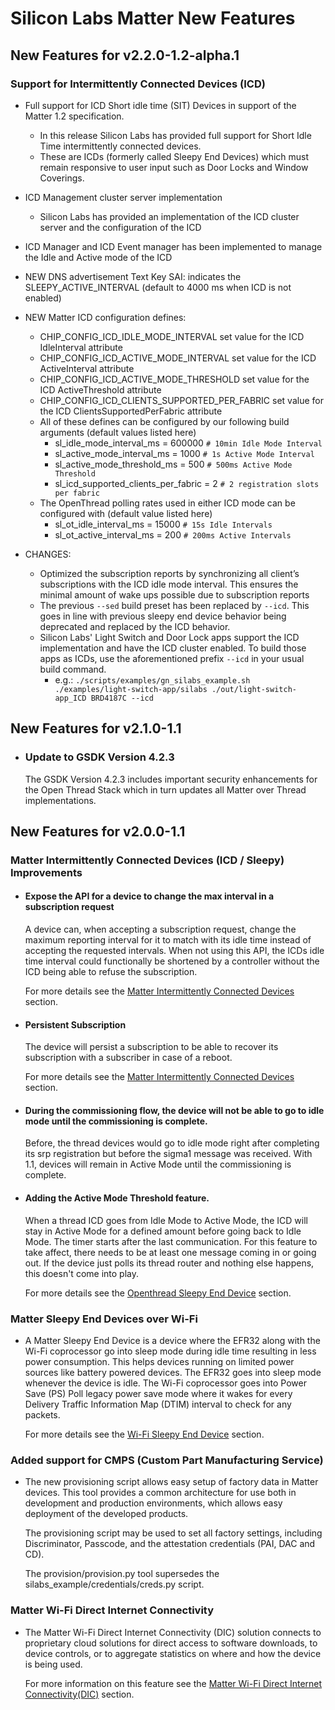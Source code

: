 # Silicon Labs Matter New Features

## New Features for v2.2.0-1.2-alpha.1

### Support for Intermittently Connected Devices (ICD)

- Full support for ICD Short idle time (SIT) Devices in support of the Matter 1.2 specification.
  - In this release Silicon Labs has provided full support for Short Idle Time intermittently connected devices. 
  - These are ICDs (formerly called Sleepy End Devices) which must remain responsive to user input such as Door Locks and Window Coverings.
- ICD Management cluster server implementation
  - Silicon Labs has provided an implementation of the ICD cluster server and the configuration of the ICD
- ICD Manager and ICD Event manager has been implemented to manage the Idle and Active mode of the ICD
- NEW DNS advertisement Text Key SAI: indicates the SLEEPY_ACTIVE_INTERVAL (default to 4000 ms when ICD is not enabled)
- NEW Matter ICD configuration defines:
	- CHIP_CONFIG_ICD_IDLE_MODE_INTERVAL set value for the ICD IdleInterval attribute
	- CHIP_CONFIG_ICD_ACTIVE_MODE_INTERVAL set value for the ICD ActiveInterval attribute
	- CHIP_CONFIG_ICD_ACTIVE_MODE_THRESHOLD set value for the ICD ActiveThreshold attribute
	- CHIP_CONFIG_ICD_CLIENTS_SUPPORTED_PER_FABRIC set value for the ICD ClientsSupportedPerFabric attribute
    - All of these defines can be configured by our following build arguments (default values listed here)
      - sl_idle_mode_interval_ms = 600000  `# 10min Idle Mode Interval`
      - sl_active_mode_interval_ms = 1000  `# 1s Active Mode Interval`
      - sl_active_mode_threshold_ms = 500  `# 500ms Active Mode Threshold`
      - sl_icd_supported_clients_per_fabric = 2  `# 2 registration slots per fabric`
    - The OpenThread polling rates used in either ICD mode can be configured with (default value listed here)
      - sl_ot_idle_interval_ms = 15000  `# 15s Idle Intervals`
      - sl_ot_active_interval_ms = 200  `# 200ms Active Intervals`
	
- CHANGES:
  - Optimized the subscription reports by synchronizing all client’s subscriptions with the ICD idle mode interval. This ensures the minimal amount of wake ups possible due to subscription reports
  - The previous `--sed` build preset has been replaced by `--icd`. This goes in line with previous sleepy end device behavior being deprecated and replaced by the ICD behavior.
  - Silicon Labs' Light Switch and Door Lock apps support the ICD implementation and have the ICD cluster enabled. To build those apps as ICDs, use the aforementioned prefix `--icd` in your usual build command.
    - e.g.: `./scripts/examples/gn_silabs_example.sh ./examples/light-switch-app/silabs ./out/light-switch-app_ICD BRD4187C --icd`
## New Features for v2.1.0-1.1
- ### Update to GSDK Version 4.2.3

  The GSDK Version 4.2.3 includes important security enhancements for the Open Thread Stack which in turn updates all Matter over Thread implementations.

## New Features for v2.0.0-1.1

### Matter Intermittently Connected Devices (ICD / Sleepy) Improvements
- #### Expose the API for a device to change the max interval in a subscription request
    A device can, when accepting a subscription request, change the maximum reporting interval for it to match with its idle time instead of accepting the requested intervals.
When not using this API, the ICDs idle time interval could functionally be shortened by a controller without the ICD being able to refuse the subscription.

    For more details see the [Matter Intermittently Connected Devices](./general/MATTER_ICD.md) section.

- #### Persistent Subscription
    The device will persist a subscription to be able to recover its subscription with a subscriber in case of a reboot.

    For more details see the [Matter Intermittently Connected Devices](./general/MATTER_ICD.md) section.

- #### During the commissioning flow, the device will not be able to go to idle mode until the commissioning is complete.
    Before, the thread devices would go to idle mode right after completing its srp registration but before the sigma1 message was received.
With 1.1, devices will remain in Active Mode until the commissioning is complete.

- #### Adding the Active Mode Threshold feature.
    When a thread ICD goes from Idle Mode to Active Mode, the ICD will stay in Active Mode for a defined amount before going back to Idle Mode.
The timer starts after the last communication.
For this feature to take affect, there needs to be at least one message coming in or going out. If the device just polls its thread router and nothing else happens, this doesn't come into play.

    For more details see the [Openthread Sleepy End Device](./general/OT_SLEEPY_END_DEVICE.md) section.

### Matter Sleepy End Devices over Wi-Fi

- A Matter Sleepy End Device is a device where the EFR32 along with the Wi-Fi coprocessor go into sleep mode during idle time resulting in less power consumption. This helps devices running on limited power sources like battery powered devices.
The EFR32 goes into sleep mode whenever the device is idle. The Wi-Fi coprocessor goes into Power Save (PS) Poll legacy power save mode where it wakes for every Delivery Traffic Information Map (DTIM) interval to check for any packets.

    For more details see the [Wi-Fi Sleepy End Device](wifi/WIFI_SLEEPY_END_DEVICE.md) section.

### Added support for CMPS (Custom Part Manufacturing Service)

- The new provisioning script allows easy setup of factory data in Matter devices. This tool provides a common architecture for use both in development and production environments, which allows easy deployment of the developed products.

    The provisioning script may be used to set all factory settings, including Discriminator, Passcode, and the attestation credentials (PAI, DAC and CD).

    The provision/provision.py tool supersedes the silabs_example/credentials/creds.py script.

### Matter Wi-Fi Direct Internet Connectivity

- The Matter Wi-Fi Direct Internet Connectivity (DIC) solution connects to proprietary cloud solutions for direct access to software downloads, to device controls, or to aggregate statistics on where and how the device is being used.

    For more information on this feature see the [Matter Wi-Fi Direct Internet Connectivity(DIC)](wifi/DIC_Wi-Fi.md) section.
